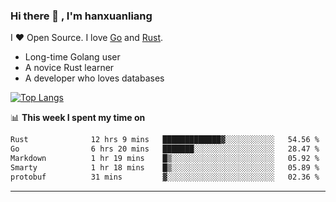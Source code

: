 ### Hi there 👋 , I'm hanxuanliang

<!--
**hanxuanliang/hanxuanliang** is a ✨ _special_ ✨ repository because its `README.md` (this file) appears on your GitHub profile.

Here are some ideas to get you started:

- 🔭 I’m currently working on ...
- 🌱 I’m currently learning ...
- 👯 I’m looking to collaborate on ...
- 🤔 I’m looking for help with ...
- 💬 Ask me about ...
- 📫 How to reach me: ...
- 😄 Pronouns: ...
- ⚡ Fun fact: ...
-->
I ❤ Open Source. I love [Go](https://golang.org) and [Rust](https://www.rust-lang.org/zh-CN/).

* Long-time Golang user
* A novice Rust learner
* A developer who loves databases

[![Top Langs](https://github-readme-stats.vercel.app/api?username=hanxuanliang&show_icons=true&count_private=true&line_height=40)](https://github.com/anuraghazra/github-readme-stats)

📊 **This week I spent my time on**
<!--START_SECTION:waka-->

```txt
Rust              12 hrs 9 mins   █████████████▓░░░░░░░░░░░   54.56 %
Go                6 hrs 20 mins   ███████░░░░░░░░░░░░░░░░░░   28.47 %
Markdown          1 hr 19 mins    █▒░░░░░░░░░░░░░░░░░░░░░░░   05.92 %
Smarty            1 hr 18 mins    █▒░░░░░░░░░░░░░░░░░░░░░░░   05.89 %
protobuf          31 mins         ▓░░░░░░░░░░░░░░░░░░░░░░░░   02.36 %
```

<!--END_SECTION:waka-->

***
